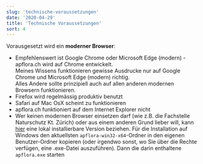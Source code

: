 ```yaml
---
slug: 'technische-voraussetzungen'
date: '2020-04-29'
title: 'Technische Voraussetzungen'
sort: 4
---
```


Vorausgesetzt wird ein **moderner Browser**:

- Empfehlenswert ist Google Chrome oder Microsoft Edge (modern) - apflora.ch wird auf Chrome entwickelt.<br/>
  Meines Wissens funktionieren gewisse Ausdrucke nur auf Google Chrome und Microsoft Edge (modern) richtig.<br/>
  Alles Andere sollte prinzipiell auch auf allen anderen modernen Browsern funktionieren.
- Firefox wird regelmässig produktiv benutzt
- Safari auf Mac OsX scheint zu funktionieren
- apflora.ch funktioniert auf dem Internet Explorer nicht
- Wer keinen modernen Browser einsetzen darf (wie z.B. die Fachstelle Naturschutz Kt. Zürich) oder aus einem anderen Grund lieber will, kann [hier](https://www.dropbox.com/sh/5ar4f0fu5uqvhar/AADJmUo_9pakOnjL_U27EpQMa?dl=0) eine lokal installierbare Version beziehen. Für die Installation auf Windows den aktuellsten `apflora-win32-x64`-Ordner in den eigenen Benutzer-Ordner kopieren (oder irgendwo sonst, wo Sie über die Rechte verfügen, eine .exe-Datei auszuführen). Dann die darin enthaltene `apflora.exe` starten
